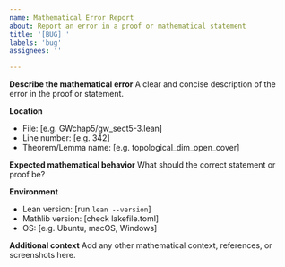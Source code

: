 ```yaml
---
name: Mathematical Error Report
about: Report an error in a proof or mathematical statement
title: '[BUG] '
labels: 'bug'
assignees: ''

---
```


**Describe the mathematical error**
A clear and concise description of the error in the proof or statement.

**Location**
- File: [e.g. GWchap5/gw_sect5-3.lean]
- Line number: [e.g. 342]
- Theorem/Lemma name: [e.g. topological_dim_open_cover]

**Expected mathematical behavior**
What should the correct statement or proof be?

**Environment**
 - Lean version: [run `lean --version`]
 - Mathlib version: [check lakefile.toml]
 - OS: [e.g. Ubuntu, macOS, Windows]

**Additional context**
Add any other mathematical context, references, or screenshots here.
